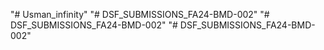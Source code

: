 "# Usman_infinity" 
"# DSF_SUBMISSIONS_FA24-BMD-002" 
"# DSF_SUBMISSIONS_FA24-BMD-002" 
"# DSF_SUBMISSIONS_FA24-BMD-002" 
